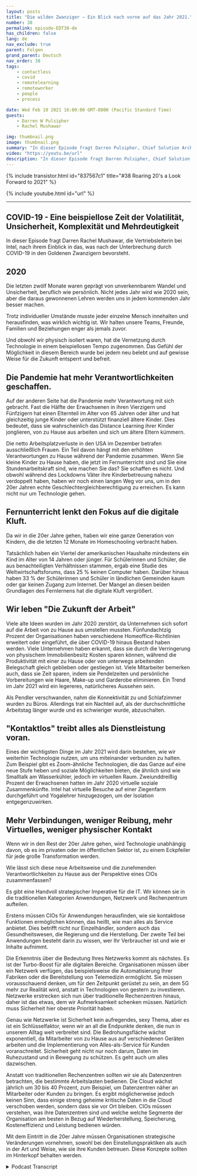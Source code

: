 ```yaml
---
layout: posts
title: "Die wilden Zwanziger – Ein Blick nach vorne auf das Jahr 2021."
number: 38
permalink: episode-EDT38-de
has_children: false
lang: de
nav_exclude: true
parent: Folgen
grand_parent: Deutsch
nav_order: 38
tags:
    - contactless
    - covid
    - remotelearning
    - remoteworker
    - people
    - process

date: Wed Feb 10 2021 16:00:00 GMT-0800 (Pacific Standard Time)
guests:
    - Darren W Pulsipher
    - Rachel Mushawar

img: thumbnail.png
image: thumbnail.png
summary: "In dieser Episode fragt Darren Pulsipher, Chief Solution Architect bei Intel, Rachel Mushawar, VP of Sales bei Intel, nach ihrem Einblick, was die Zukunft der Goldenen Zwanziger nach der Unterbrechung durch COVID-19 bereithält."
video: "https://youtu.be/url"
description: "In dieser Episode fragt Darren Pulsipher, Chief Solution Architect bei Intel, Rachel Mushawar, VP of Sales bei Intel, nach ihrem Einblick, was die Zukunft der Goldenen Zwanziger nach der Unterbrechung durch COVID-19 bereithält."
---
```


<div>
{% include transistor.html id="837567c1" title="#38 Roaring 20's a Look Forward to 2021" %}

{% include youtube.html id="url" %}
</div>

---

## COVID-19 - Eine beispiellose Zeit der Volatilität, Unsicherheit, Komplexität und Mehrdeutigkeit

In dieser Episode fragt Darren Rachel Mushawar, die Vertriebsleiterin bei Intel, nach ihrem Einblick in das, was nach der Unterbrechung durch COVID-19 in den Goldenen Zwanzigern bevorsteht.

## 2020

Die letzten zwölf Monate waren geprägt von unverkennbarem Wandel und Unsicherheit, beruflich wie persönlich. Nicht jedes Jahr wird wie 2020 sein, aber die daraus gewonnenen Lehren werden uns in jedem kommenden Jahr besser machen.

Trotz individueller Umstände musste jeder einzelne Mensch innehalten und herausfinden, was wirklich wichtig ist. Wir halten unsere Teams, Freunde, Familien und Beziehungen enger als jemals zuvor.

Und obwohl wir physisch isoliert waren, hat die Vernetzung durch Technologie in einem beispiellosen Tempo zugenommen. Das Gefühl der Möglichkeit in diesem Bereich wurde bei jedem neu belebt und auf gewisse Weise für die Zukunft entsperrt und befreit.

## Die Pandemie hat mehr Verantwortlichkeiten geschaffen.

Auf der anderen Seite hat die Pandemie mehr Verantwortung mit sich gebracht. Fast die Hälfte der Erwachsenen in ihren Vierzigern und Fünfzigern hat einen Elternteil im Alter von 65 Jahren oder älter und hat gleichzeitig junge Kinder oder unterstützt finanziell ältere Kinder. Dies bedeutet, dass sie wahrscheinlich das Distance Learning ihrer Kinder jonglieren, von zu Hause aus arbeiten und sich um ältere Eltern kümmern.

Die netto Arbeitsplatzverluste in den USA im Dezember betrafen ausschließlich Frauen. Ein Teil davon hängt mit den erhöhten Verantwortungen zu Hause während der Pandemie zusammen. Wenn Sie kleine Kinder zu Hause haben, die jetzt im Fernunterricht sind und Sie eine Stundenarbeitskraft sind, wie machen Sie das? Sie schaffen es nicht. Und obwohl während des Lockdowns Väter ihre Kinderbetreuung nahezu verdoppelt haben, haben wir noch einen langen Weg vor uns, um in den 20er Jahren echte Geschlechtergleichberechtigung zu erreichen. Es kann nicht nur um Technologie gehen.

## Fernunterricht lenkt den Fokus auf die digitale Kluft.

Da wir in die 20er Jahre gehen, haben wir eine ganze Generation von Kindern, die die letzten 12 Monate im Homeschooling verbracht haben.

Tatsächlich haben ein Viertel der amerikanischen Haushalte mindestens ein Kind im Alter von 14 Jahren oder jünger. Für Schülerinnen und Schüler, die aus benachteiligten Verhältnissen stammen, ergab eine Studie des Weltwirtschaftsforums, dass 25 % keinen Computer haben. Darüber hinaus haben 33 % der Schülerinnen und Schüler in ländlichen Gemeinden kaum oder gar keinen Zugang zum Internet. Der Mangel an diesen beiden Grundlagen des Fernlernens hat die digitale Kluft vergrößert.

## Wir leben "Die Zukunft der Arbeit"

Viele alte Ideen wurden im Jahr 2020 zerstört, da Unternehmen sich sofort auf die Arbeit von zu Hause aus umstellen mussten. Fünfundachtzig Prozent der Organisationen haben verschiedene Homeoffice-Richtlinien erweitert oder eingeführt, die über COVID-19 hinaus Bestand haben werden. Viele Unternehmen haben erkannt, dass sie durch die Verringerung von physischem Immobilienbesitz Kosten sparen können, während die Produktivität mit einer zu Hause oder von unterwegs arbeitenden Belegschaft gleich geblieben oder gestiegen ist. Viele Mitarbeiter bemerken auch, dass sie Zeit sparen, indem sie Pendelzeiten und persönliche Vorbereitungen wie Haare, Make-up und Garderobe eliminieren. Ein Trend im Jahr 2021 wird ein legereres, natürlicheres Aussehen sein.

Als Pendler verschwanden, nahm die Konnektivität zu und Schlafzimmer wurden zu Büros. Allerdings trat ein Nachteil auf, als der durchschnittliche Arbeitstag länger wurde und es schwieriger wurde, abzuschalten.

## "Kontaktlos" treibt alles als Dienstleistung voran.

Eines der wichtigsten Dinge im Jahr 2021 wird darin bestehen, wie wir weiterhin Technologie nutzen, um uns miteinander verbunden zu halten. Zum Beispiel gibt es Zoom-ähnliche Technologien, die das Ganze auf eine neue Stufe heben und soziale Möglichkeiten bieten, die ähnlich sind wie Smalltalk am Wasserkühler, jedoch im virtuellen Raum. Zweiunddreißig Prozent der Erwachsenen hatten im Jahr 2020 virtuelle soziale Zusammenkünfte. Intel hat virtuelle Besuche auf einer Ziegenfarm durchgeführt und Yogalehrer hinzugezogen, um der Isolation entgegenzuwirken.

## Mehr Verbindungen, weniger Reibung, mehr Virtuelles, weniger physischer Kontakt

Wenn wir in den Rest der 20er Jahre gehen, wird Technologie unabhängig davon, ob es im privaten oder im öffentlichen Sektor ist, zu einem Eckpfeiler für jede große Transformation werden.

Wie lässt sich diese neue Arbeitsweise und die zunehmenden Verantwortlichkeiten zu Hause aus der Perspektive eines CIOs zusammenfassen?

Es gibt eine Handvoll strategischer Imperative für die IT. Wir können sie in die traditionellen Kategorien Anwendungen, Netzwerk und Rechenzentrum aufteilen.

Erstens müssen CIOs für Anwendungen herausfinden, wie sie kontaktlose Funktionen ermöglichen können, das heißt, wie man alles als Service anbietet. Dies betrifft nicht nur Einzelhändler, sondern auch das Gesundheitswesen, die Regierung und die Herstellung. Der zweite Teil bei Anwendungen besteht darin zu wissen, wer Ihr Verbraucher ist und wie er Inhalte aufnimmt.

Die Erkenntnis über die Bedeutung Ihres Netzwerks kommt als nächstes. Es ist der Turbo-Boost für alle digitalen Bereiche. Organisationen müssen über ein Netzwerk verfügen, das beispielsweise die Automatisierung Ihrer Fabriken oder die Bereitstellung von Telemedizin ermöglicht. Sie müssen vorausschauend denken, um für den Zeitpunkt gerüstet zu sein, an dem 5G mehr zur Realität wird, anstatt in Technologien von gestern zu investieren. Netzwerke erstrecken sich nun über traditionelle Rechenzentren hinaus, daher ist das etwas, dem wir Aufmerksamkeit schenken müssen. Natürlich muss Sicherheit hier oberste Priorität haben.

Genau wie Netzwerke ist Sicherheit kein aufregendes, sexy Thema, aber es ist ein Schlüsselfaktor, wenn wir an all die Endpunkte denken, die nun in unserem Alltag weit verbreitet sind. Die Bedrohungsfläche wächst exponentiell, da Mitarbeiter von zu Hause aus auf verschiedenen Geräten arbeiten und die Implementierung von Alles-als-Service für Kunden voranschreitet. Sicherheit geht nicht nur noch darum, Daten im Ruhezustand und in Bewegung zu schützen. Es geht auch um alles dazwischen.

Anstatt von traditionellen Rechenzentren sollten wir sie als Datenzentren betrachten, die bestimmte Arbeitslasten bedienen. Die Cloud wächst jährlich um 30 bis 40 Prozent, zum Beispiel, um Datenzentren näher an Mitarbeiter oder Kunden zu bringen. Es ergibt möglicherweise jedoch keinen Sinn, dass einige streng geheime kritische Daten in die Cloud verschoben werden, sondern dass sie vor Ort bleiben. CIOs müssen verstehen, was ihre Datenzentren sind und welche welche Segmente der Organisation am besten in Bezug auf Wiederherstellung, Speicherung, Kosteneffizienz und Leistung bedienen würden.

Mit dem Eintritt in die 20er Jahre müssen Organisationen strategische Veränderungen vornehmen, sowohl bei den Einstellungspraktiken als auch in der Art und Weise, wie sie ihre Kunden betreuen. Diese Konzepte sollten im Hinterkopf behalten werden.



<details>
<summary> Podcast Transcript </summary>

<p></p>

</details>
